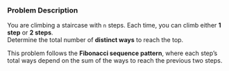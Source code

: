 ### Problem Description

You are climbing a staircase with `n` steps. Each time, you can climb either **1 step** or **2 steps**.  
Determine the total number of **distinct ways** to reach the top.

This problem follows the **Fibonacci sequence pattern**, where each step’s total ways depend on the sum of the ways to reach the previous two steps.
